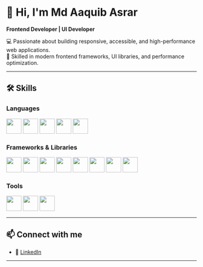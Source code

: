 # 👋 Hi, I'm Md Aaquib Asrar  

**Frontend Developer | UI Developer**  

💻 Passionate about building responsive, accessible, and high-performance web applications.  
🚀 Skilled in modern frontend frameworks, UI libraries, and performance optimization.  

---

## 🛠 Skills  

### Languages  
<p align="left">
  <img src="https://cdn.jsdelivr.net/gh/devicons/devicon/icons/javascript/javascript-original.svg" width="40" height="40"/>  
  <img src="https://cdn.jsdelivr.net/gh/devicons/devicon/icons/typescript/typescript-original.svg" width="40" height="40"/>  
  <img src="https://cdn.jsdelivr.net/gh/devicons/devicon/icons/html5/html5-original.svg" width="40" height="40"/>  
  <img src="https://cdn.jsdelivr.net/gh/devicons/devicon/icons/css3/css3-original.svg" width="40" height="40"/>  
  <img src="https://cdn.jsdelivr.net/gh/devicons/devicon/icons/sass/sass-original.svg" width="40" height="40"/>  
</p>  

### Frameworks & Libraries  
<p align="left">
  <img src="https://cdn.jsdelivr.net/gh/devicons/devicon/icons/react/react-original.svg" width="40" height="40"/>  
  <img src="https://cdn.jsdelivr.net/gh/devicons/devicon/icons/nextjs/nextjs-original.svg" width="40" height="40"/>  
  <img src="https://cdn.jsdelivr.net/gh/devicons/devicon/icons/angularjs/angularjs-original.svg" width="40" height="40"/>  
  <img src="https://cdn.jsdelivr.net/gh/devicons/devicon/icons/vuejs/vuejs-original.svg" width="40" height="40"/>  
  <img src="https://cdn.jsdelivr.net/gh/devicons/devicon/icons/bootstrap/bootstrap-original.svg" width="40" height="40"/>  
  <img src="https://cdn.jsdelivr.net/gh/devicons/devicon/icons/materialui/materialui-original.svg" width="40" height="40"/>  
  <img src="https://cdn.jsdelivr.net/gh/devicons/devicon/icons/storybook/storybook-original.svg" width="40" height="40"/>  
  <img src="https://cdn.jsdelivr.net/gh/devicons/devicon/icons/tailwindcss/tailwindcss-plain.svg" width="40" height="40"/>  
</p>  

### Tools  
<p align="left">
  <img src="https://cdn.jsdelivr.net/gh/devicons/devicon/icons/git/git-original.svg" width="40" height="40"/>  
  <img src="https://cdn.jsdelivr.net/gh/devicons/devicon/icons/github/github-original.svg" width="40" height="40"/>  
  <img src="https://cdn.jsdelivr.net/gh/devicons/devicon/icons/figma/figma-original.svg" width="40" height="40"/>  
</p>  

---

## 📫 Connect with me  
- 🔗 [LinkedIn]([https://www.linkedin.com/](https://www.linkedin.com/in/maquib22/))  

---


<!---
maquib22/maquib22 is a ✨ special ✨ repository because its `README.md` (this file) appears on your GitHub profile.
You can click the Preview link to take a look at your changes.
--->
